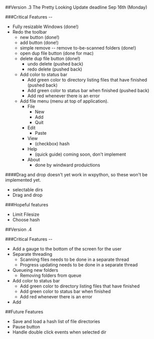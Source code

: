 
##Version .3 The Pretty Looking Update deadline Sep 16th (Monday)

###Critical Features -- 



* Fully resizable Windows (done!)
* Redo the toolbar 
	* new button (done!)
	* add button (done!)
	* simple remove -- remove to-be-scanned folders (done!)
	* open dup file button (done for mac)
	* delete dup file button (done!)
		* undo delete (pushed back)
		* redo delete (pushed back)
	* Add color to status bar
		* Add green color to directory listing files that have finished (pushed back)
		* Add green color to status bar when finished (pushed back)
		* Add red whenever there is an error 
	* Add file menu (menu at top of application).
		* File
			* New
			* Add 
			* Quit
		* Edit
			* Paste
		* View
			* (checkbox) hash
		* Help
			* (quick guide) coming soon, don't implement
		* About 
			* done by windward produictions

####Drag and drop doesn't yet work in wxpython, so these won't be implemented yet.
* selectable dirs
* Drag and drop

###Hopeful features

* Limit Filesize
* Choose hash

##Version .4

###Critical Features -- 

* Add a gauge to the bottom of the screen for the user
* Separate threading
	* Scanning files needs to be done in a separate thread
	* Progress updating needs to be done in a separate thread
* Queueing new folders
	* Removing folders from queue
* Add color to status bar
	* Add green color to directory listing files that have finished
	* Add green color to status bar when finished
	* Add red whenever there is an error
* Add 



##Future Features

* Save and load a hash list of file directories
* Pause button
* Handle double click events when selected dir
